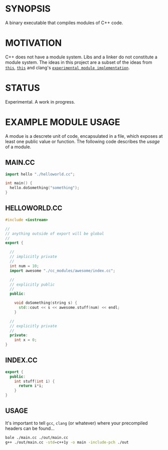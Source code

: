 # SYNOPSIS
A binary executable that compiles modules of C++ code.


# MOTIVATION
C++ does not have a module system. Libs and a linker do not constitute a
module system. The ideas in this project are a subset of the ideas from
[`this`](http://www.open-std.org/jtc1/sc22/wg21/docs/papers/2006/n2073.pdf), 
[`this`](http://isocpp.org/files/papers/n4214.pdf) and clang's 
[`experimental module implementation`](http://clang.llvm.org/docs/Modules.html).


# STATUS
Experimental. A work in progress.


# EXAMPLE MODULE USAGE
A modue is a descrete unit of code, encapsulated in a file, which exposes at 
least one public value or function. The following code describes the _usage_ 
of a module.


## MAIN.CC
```cpp
import hello "./helloworld.cc";

int main() {
  hello.doSomething("something");
}
```


## HELLOWORLD.CC
```cpp
#include <iostream>

//
// anything outside of export will be global
//
export {

  //
  // implicitly private
  //
  int num = 10;
  import awesome "./cc_modules/awesome/index.cc";

  //
  // explicitly public
  //
  public:

    void doSomething(string s) {
      std::cout << s << awesome.stuff(num) << endl;
    }

  //
  // explicitly private
  //
  private:
    int x = 0;
}
```

## INDEX.CC
```cpp
export {
  public:
    int stuff(int i) {
      return i*i;
    }
}
```

## USAGE
It's important to tell `gcc`, `clang` (or whatever) where your 
precompiled headers can be found...

```bash
bale ./main.cc ./out/main.cc
g++ ./out/main.cc -std=c++1y -o main -include-pch ./out
```

